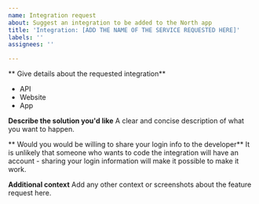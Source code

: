```yaml
---
name: Integration request
about: Suggest an integration to be added to the North app
title: 'Integration: [ADD THE NAME OF THE SERVICE REQUESTED HERE]'
labels: ''
assignees: ''

---
```


** Give details about the requested integration**
- API
- Website
- App


**Describe the solution you'd like**
A clear and concise description of what you want to happen.

** Would you would be willing to share your login info to the developer**
It is unlikely that someone who wants to code the integration will have an account - sharing your login information will make it possible to make it work.

**Additional context**
Add any other context or screenshots about the feature request here.
